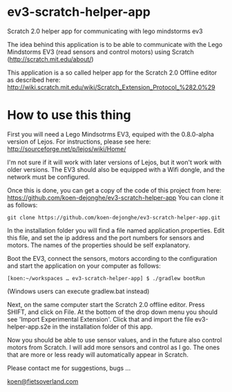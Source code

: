 ev3-scratch-helper-app
======================

Scratch 2.0 helper app for communicating with lego mindstorms ev3

The idea behind this application is to be able to communicate with the Lego Mindstorms EV3 
(read sensors and control motors) using Scratch (http://scratch.mit.edu/about/)
  
This application is a so called helper app for the Scratch 2.0 Offline editor as described here:
http://wiki.scratch.mit.edu/wiki/Scratch_Extension_Protocol_%282.0%29

How to use this thing
=====================
First you will need a Lego Mindsotrms EV3, equiped with the 0.8.0-alpha version of Lejos.
For instructions, please see here: http://sourceforge.net/p/lejos/wiki/Home/

I'm not sure if it will work with later versions of Lejos, but it won't work with older versions.
The EV3 should also be equipped with a Wifi dongle, and the network must be configured.

Once this is done, you can get a copy of the code of this project from here:
https://github.com/koen-dejonghe/ev3-scratch-helper-app
You can clone it as follows: 
```
git clone https://github.com/koen-dejonghe/ev3-scratch-helper-app.git
```

In the installation folder you will find a file named application.properties.
Edit this file, and set the ip address and the port numbers for sensors and motors.
The names of the properties should be self explanatory.

Boot the EV3, connect the sensors, motors according to the configuration 
and start the application on your computer as follows:
```
[koen:~/workspaces … ev3-scratch-helper-app] $ ./gradlew bootRun
```
(Windows users can execute gradlew.bat instead) 

Next, on the same computer start the Scratch 2.0 offline editor.
Press SHIFT, and click on File.
At the bottom of the drop down menu you should see 'Import Experimental Extension'.
Click that and import the file ev3-helper-app.s2e in the installation folder of this app.

Now you should be able to use sensor values, and in the future also control motors from Scratch.
I will add more sensors and control as I go. The ones that are more or less ready will automatically 
appear in Scratch. 

Please contact me for suggestions, bugs ...

koen@fietsoverland.com 